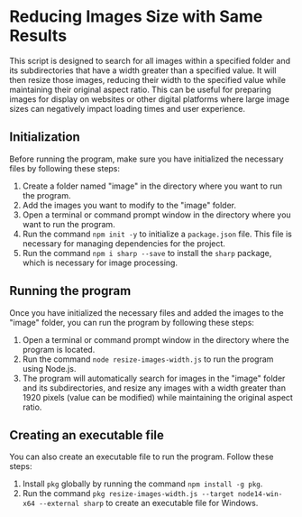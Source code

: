 # Reducing Images Size with Same Results

This script is designed to search for all images within a specified folder and its subdirectories that have a width greater than a specified value. It will then resize those images, reducing their width to the specified value while maintaining their original aspect ratio. This can be useful for preparing images for display on websites or other digital platforms where large image sizes can negatively impact loading times and user experience.

## Initialization

Before running the program, make sure you have initialized the necessary files by following these steps:

1. Create a folder named "image" in the directory where you want to run the program.
2. Add the images you want to modify to the "image" folder.
3. Open a terminal or command prompt window in the directory where you want to run the program.
4. Run the command `npm init -y` to initialize a `package.json` file. This file is necessary for managing dependencies for the project.
5. Run the command `npm i sharp --save` to install the `sharp` package, which is necessary for image processing.

## Running the program

Once you have initialized the necessary files and added the images to the "image" folder, you can run the program by following these steps:

1. Open a terminal or command prompt window in the directory where the program is located.
2. Run the command `node resize-images-width.js` to run the program using Node.js.
3. The program will automatically search for images in the "image" folder and its subdirectories, and resize any images with a width greater than 1920 pixels (value can be modified) while maintaining the original aspect ratio.

## Creating an executable file

You can also create an executable file to run the program. Follow these steps:

1. Install `pkg` globally by running the command `npm install -g pkg`.
2. Run the command `pkg resize-images-width.js --target node14-win-x64 --external sharp` to create an executable file for Windows.
